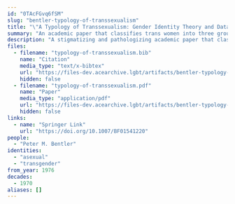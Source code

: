 ```yaml
---
id: "0TAcFGvq6fSM"
slug: "bentler-typology-of-transsexualism"
title: "\"A Typology of Transsexualism: Gender Identity Theory and Data\""
summary: "An academic paper that classifies trans women into three groups—heterosexual, homosexual, and asexual"
description: "A stigmatizing and pathologizing academic paper that classifies trans women into three groups—heterosexual, homosexual, and asexual (CW: transphobia, misgendering, pathologizing trans people)"
files:
  - filename: "typology-of-transsexualism.bib"
    name: "Citation"
    media_type: "text/x-bibtex"
    url: "https://files-dev.acearchive.lgbt/artifacts/bentler-typology-of-transsexualism/typology-of-transsexualism.bib"
    hidden: false
  - filename: "typology-of-transsexualism.pdf"
    name: "Paper"
    media_type: "application/pdf"
    url: "https://files-dev.acearchive.lgbt/artifacts/bentler-typology-of-transsexualism/typology-of-transsexualism.pdf"
    hidden: false
links:
  - name: "Springer Link"
    url: "https://doi.org/10.1007/BF01541220"
people:
  - "Peter M. Bentler"
identities:
  - "asexual"
  - "transgender"
from_year: 1976
decades:
  - 1970
aliases: []
---
```

